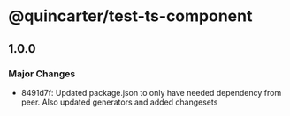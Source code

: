 # @quincarter/test-ts-component

## 1.0.0

### Major Changes

- 8491d7f: Updated package.json to only have needed dependency from peer. Also updated generators and added changesets

